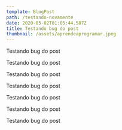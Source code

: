 ```yaml
---
template: BlogPost
path: /testando-novamente
date: 2020-05-02T01:05:44.587Z
title: Testando bug do post
thumbnail: /assets/aprendeaprogramar.jpeg
---
```

Testando bug do post

Testando bug do post

Testando bug do post

Testando bug do post

Testando bug do post

Testando bug do post

Testando bug do post
